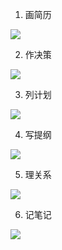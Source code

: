 1. 画简历

![](https://img1.doubanio.com/view/photo/photo/public/p1037426707.jpg)

2. 作决策 

![](https://img3.doubanio.com/view/photo/photo/public/p1037427040.jpg)

3. 列计划

![](https://img1.doubanio.com/view/photo/photo/public/p1037429847.jpg)

4. 写提纲

![](https://img3.doubanio.com/view/photo/photo/public/p1037427663.jpg)

5. 理关系

![](https://img1.doubanio.com/view/photo/photo/public/p1037427908.jpg)

6. 记笔记

![](https://img3.doubanio.com/view/photo/photo/public/p1048273584.jpg)
